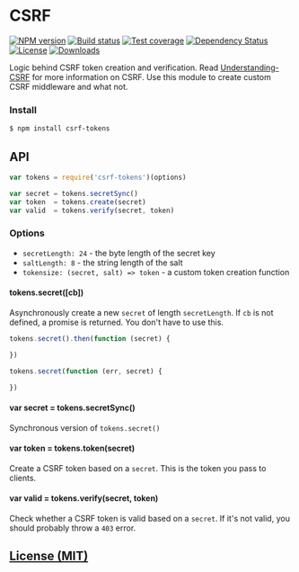 # CSRF

[![NPM version][npm-image]][npm-url]
[![Build status][travis-image]][travis-url]
[![Test coverage][coveralls-image]][coveralls-url]
[![Dependency Status][david-image]][david-url]
[![License][license-image]][license-url]
[![Downloads][downloads-image]][downloads-url]

Logic behind CSRF token creation and verification.
Read [Understanding-CSRF](http://www.jongleberry.com/understanding-csrf.html) for more information on CSRF.
Use this module to create custom CSRF middleware and what not.

### Install

```bash
$ npm install csrf-tokens
```

## API

```js
var tokens = require('csrf-tokens')(options)

var secret = tokens.secretSync()
var token  = tokens.create(secret)
var valid  = tokens.verify(secret, token)
```

### Options

- `secretLength: 24` - the byte length of the secret key
- `saltLength: 8` - the string length of the salt
- `tokensize: (secret, salt) => token` - a custom token creation function

#### tokens.secret([cb])

Asynchronously create a new `secret` of length `secretLength`.
If `cb` is not defined, a promise is returned.
You don't have to use this.

```js
tokens.secret().then(function (secret) {

})

tokens.secret(function (err, secret) {

})
```

#### var secret = tokens.secretSync()

Synchronous version of `tokens.secret()`

#### var token = tokens.token(secret)

Create a CSRF token based on a `secret`.
This is the token you pass to clients.

#### var valid = tokens.verify(secret, token)

Check whether a CSRF token is valid based on a `secret`.
If it's not valid, you should probably throw a `403` error.

## [License (MIT)](LICENSE)

[npm-image]: https://img.shields.io/npm/v/csrf.svg?style=flat-square
[npm-url]: https://npmjs.org/package/csrf
[github-tag]: http://img.shields.io/github/tag/pillarjs/csrf.svg?style=flat-square
[github-url]: https://github.com/pillarjs/csrf/tags
[travis-image]: https://img.shields.io/travis/pillarjs/csrf.svg?style=flat-square
[travis-url]: https://travis-ci.org/pillarjs/csrf
[coveralls-image]: https://img.shields.io/coveralls/pillarjs/csrf.svg?style=flat-square
[coveralls-url]: https://coveralls.io/r/pillarjs/csrf?branch=master
[david-image]: http://img.shields.io/david/pillarjs/csrf.svg?style=flat-square
[david-url]: https://david-dm.org/pillarjs/csrf
[license-image]: http://img.shields.io/npm/l/csrf.svg?style=flat-square
[license-url]: LICENSE
[downloads-image]: http://img.shields.io/npm/dm/csrf.svg?style=flat-square
[downloads-url]: https://npmjs.org/package/csrf

